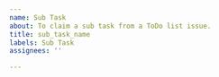 ```yaml
---
name: Sub Task
about: To claim a sub task from a ToDo list issue.
title: sub_task_name
labels: Sub Task
assignees: ''

---
```



